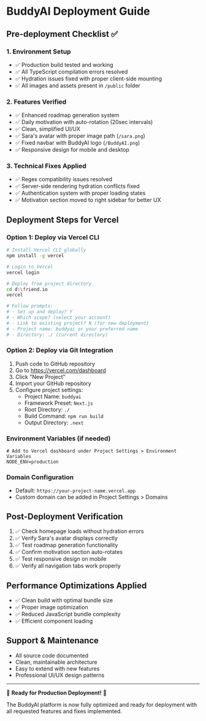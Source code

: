 # BuddyAI Deployment Guide

## Pre-deployment Checklist ✅

### 1. Environment Setup
- ✅ Production build tested and working
- ✅ All TypeScript compilation errors resolved
- ✅ Hydration issues fixed with proper client-side mounting
- ✅ All images and assets present in `/public` folder

### 2. Features Verified
- ✅ Enhanced roadmap generation system
- ✅ Daily motivation with auto-rotation (20sec intervals)
- ✅ Clean, simplified UI/UX
- ✅ Sara's avatar with proper image path (`/sara.png`)
- ✅ Fixed navbar with BuddyAI logo (`/BuddyAI.png`)
- ✅ Responsive design for mobile and desktop

### 3. Technical Fixes Applied
- ✅ Regex compatibility issues resolved
- ✅ Server-side rendering hydration conflicts fixed
- ✅ Authentication system with proper loading states
- ✅ Motivation section moved to right sidebar for better UX

## Deployment Steps for Vercel

### Option 1: Deploy via Vercel CLI
```bash
# Install Vercel CLI globally
npm install -g vercel

# Login to Vercel
vercel login

# Deploy from project directory
cd d:\friend.io
vercel

# Follow prompts:
# - Set up and deploy? Y
# - Which scope? (select your account)
# - Link to existing project? N (for new deployment)
# - Project name: buddyai or your preferred name
# - Directory: ./ (current directory)
```

### Option 2: Deploy via Git Integration
1. Push code to GitHub repository
2. Go to https://vercel.com/dashboard
3. Click "New Project"
4. Import your GitHub repository
5. Configure project settings:
   - Project Name: `buddyai`
   - Framework Preset: `Next.js`
   - Root Directory: `./`
   - Build Command: `npm run build`
   - Output Directory: `.next`

### Environment Variables (if needed)
```env
# Add to Vercel dashboard under Project Settings > Environment Variables
NODE_ENV=production
```

### Domain Configuration
- Default: `https://your-project-name.vercel.app`
- Custom domain can be added in Project Settings > Domains

## Post-Deployment Verification
1. ✅ Check homepage loads without hydration errors
2. ✅ Verify Sara's avatar displays correctly
3. ✅ Test roadmap generation functionality
4. ✅ Confirm motivation section auto-rotates
5. ✅ Test responsive design on mobile
6. ✅ Verify all navigation tabs work properly

## Performance Optimizations Applied
- ✅ Clean build with optimal bundle size
- ✅ Proper image optimization
- ✅ Reduced JavaScript bundle complexity
- ✅ Efficient component loading

## Support & Maintenance
- All source code documented
- Clean, maintainable architecture
- Easy to extend with new features
- Professional UI/UX design patterns

---

🚀 **Ready for Production Deployment!** 🚀

The BuddyAI platform is now fully optimized and ready for deployment with all requested features and fixes implemented.